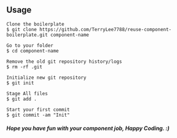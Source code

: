 ## Usage
```
Clone the boilerplate
$ git clone https://github.com/TerryLee7788/reuse-component-boilerplate.git component-name

Go to your folder
$ cd component-name

Remove the old git repository history/logs
$ rm -rf .git

Initialize new git repository
$ git init

Stage All files
$ git add .

Start your first commit
$ git commit -am "Init"
```

##### Hope you have fun with your component job, Happy Coding. :)